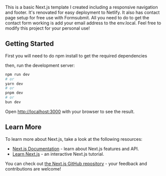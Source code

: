 This is a basic Next.js template I created including a responsive navigation and footer.  It's renovated for easy deployment to Netlify. It also has  contact page setup for free use with Formsubmit.  All you need to do to get the contact form working is add your email address to the env.local. Feel free to modify this project for your personal use!

## Getting Started

First you will need to do npm install to get the required dependencies

then, run the development server:

```bash
npm run dev
# or
yarn dev
# or
pnpm dev
# or
bun dev
```

Open [http://localhost:3000](http://localhost:3000) with your browser to see the result.

## Learn More

To learn more about Next.js, take a look at the following resources:

- [Next.js Documentation](https://nextjs.org/docs) - learn about Next.js features and API.
- [Learn Next.js](https://nextjs.org/learn) - an interactive Next.js tutorial.

You can check out [the Next.js GitHub repository](https://github.com/vercel/next.js) - your feedback and contributions are welcome!
